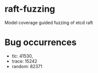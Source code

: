 # raft-fuzzing
Model coverage guided fuzzing of etcd raft

# Bug occurrences

- tlc: 41530, 
- trace: 15242
- random: 82371